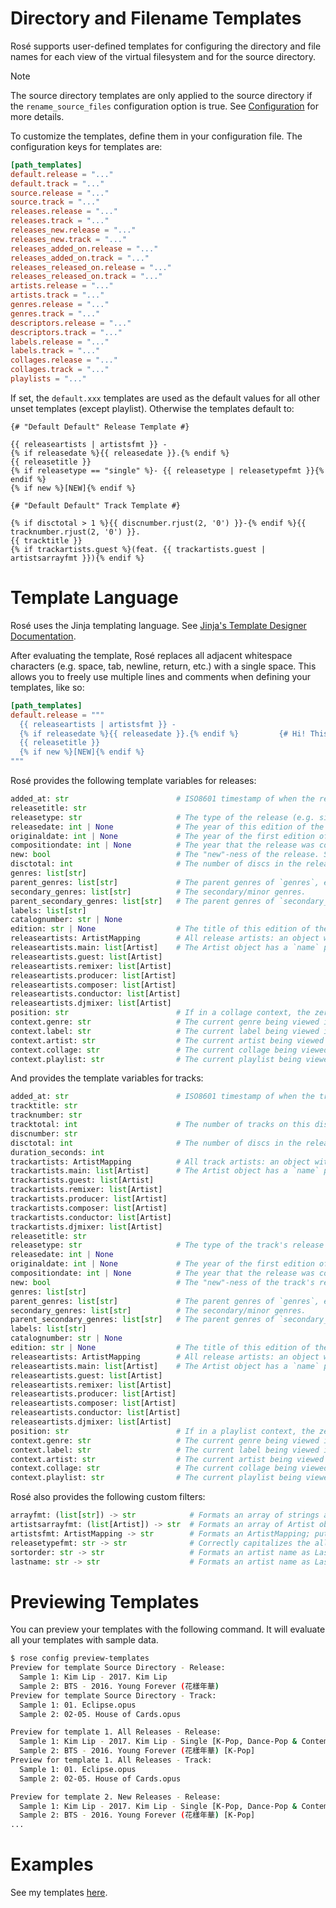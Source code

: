 # Directory and Filename Templates

Rosé supports user-defined templates for configuring the directory and file names for each view of
the virtual filesystem and for the source directory.

> [!NOTE]
> The source directory templates are only applied to the source directory if the
> `rename_source_files` configuration option is true. See [Configuration](./CONFIGURATION.md) for
> more details.

To customize the templates, define them in your configuration file. The configuration keys for
templates are:

```toml
[path_templates]
default.release = "..."
default.track = "..."
source.release = "..."
source.track = "..."
releases.release = "..."
releases.track = "..."
releases_new.release = "..."
releases_new.track = "..."
releases_added_on.release = "..."
releases_added_on.track = "..."
releases_released_on.release = "..."
releases_released_on.track = "..."
artists.release = "..."
artists.track = "..."
genres.release = "..."
genres.track = "..."
descriptors.release = "..."
descriptors.track = "..."
labels.release = "..."
labels.track = "..."
collages.release = "..."
collages.track = "..."
playlists = "..."
```

If set, the `default.xxx` templates are used as the default values for all other unset templates
(except playlist). Otherwise the templates default to:

```jinja2
{# "Default Default" Release Template #}

{{ releaseartists | artistsfmt }} -
{% if releasedate %}{{ releasedate }}.{% endif %}
{{ releasetitle }}
{% if releasetype == "single" %}- {{ releasetype | releasetypefmt }}{% endif %}
{% if new %}[NEW]{% endif %}

{# "Default Default" Track Template #}

{% if disctotal > 1 %}{{ discnumber.rjust(2, '0') }}-{% endif %}{{ tracknumber.rjust(2, '0') }}.
{{ tracktitle }}
{% if trackartists.guest %}(feat. {{ trackartists.guest | artistsarrayfmt }}){% endif %}
```

# Template Language

Rosé uses the Jinja templating language. See [Jinja's Template Designer
Documentation](https://jinja.palletsprojects.com/en/3.1.x/templates/).

After evaluating the template, Rosé replaces all adjacent whitespace characters (e.g. space, tab,
newline, return, etc.) with a single space. This allows you to freely use multiple lines and
comments when defining your templates, like so:

```toml
[path_templates]
default.release = """
  {{ releaseartists | artistsfmt }} -
  {% if releasedate %}{{ releasedate }}.{% endif %}         {# Hi! This is a comment! #}
  {{ releasetitle }}
  {% if new %}[NEW]{% endif %}
"""
```

Rosé provides the following template variables for releases:

```python
added_at: str                        # ISO8601 timestamp of when the release was added to the library.
releasetitle: str
releasetype: str                     # The type of the release (e.g. single, ep, etc). One of the enums as defined in TAGGING_CONVENTIONS.md.
releasedate: int | None              # The year of this edition of the release.
originaldate: int | None             # The year of the first edition of the release.
compositiondate: int | None          # The year that the release was composed. Mainly of interest in classical music.
new: bool                            # The "new"-ness of the release. See RELEASES.md for documentation on this feature.
disctotal: int                       # The number of discs in the release.
genres: list[str]
parent_genres: list[str]             # The parent genres of `genres`, excluding `genres`.
secondary_genres: list[str]          # The secondary/minor genres.
parent_secondary_genres: list[str]   # The parent genres of `secondary_genres`, excluding `secondary_genres`.
labels: list[str]
catalognumber: str | None
edition: str | None                  # The title of this edition of the release.
releaseartists: ArtistMapping        # All release artists: an object with 6 properties, each corresponding to one role.
releaseartists.main: list[Artist]    # The Artist object has a `name` property with the artist name.
releaseartists.guest: list[Artist]
releaseartists.remixer: list[Artist]
releaseartists.producer: list[Artist]
releaseartists.composer: list[Artist]
releaseartists.conductor: list[Artist]
releaseartists.djmixer: list[Artist]
position: str                        # If in a collage context, the zero-padded position of the release in the collage.
context.genre: str                   # The current genre being viewed in the Virtual Filesystem.
context.label: str                   # The current label being viewed in the Virtual Filesystem.
context.artist: str                  # The current artist being viewed in the Virtual Filesystem.
context.collage: str                 # The current collage being viewed in the Virtual Filesystem.
context.playlist: str                # The current playlist being viewed in the Virtual Filesystem.
```

And provides the template variables for tracks:

```python
added_at: str                        # ISO8601 timestamp of when the track's parent release was added to the library.
tracktitle: str
tracknumber: str
tracktotal: int                      # The number of tracks on this disc.
discnumber: str
disctotal: int                       # The number of discs in the release.
duration_seconds: int
trackartists: ArtistMapping          # All track artists: an object with 6 properties, each corresponding to one role.
trackartists.main: list[Artist]      # The Artist object has a `name` property with the artist name.
trackartists.guest: list[Artist]
trackartists.remixer: list[Artist]
trackartists.producer: list[Artist]
trackartists.composer: list[Artist]
trackartists.conductor: list[Artist]
trackartists.djmixer: list[Artist]
releasetitle: str
releasetype: str                     # The type of the track's release (e.g. single, ep, etc).
releasedate: int | None
originaldate: int | None             # The year of the first edition of the release.
compositiondate: int | None          # The year that the release was composed. Mainly of interest in classical music.
new: bool                            # The "new"-ness of the track's release.
genres: list[str]
parent_genres: list[str]             # The parent genres of `genres`, excluding `genres`.
secondary_genres: list[str]          # The secondary/minor genres.
parent_secondary_genres: list[str]   # The parent genres of `secondary_genres`, excluding `secondary_genres`.
labels: list[str]
catalognumber: str | None
edition: str | None                  # The title of this edition of the release.
releaseartists: ArtistMapping        # All release artists: an object with 6 properties, each corresponding to one role.
releaseartists.main: list[Artist]    # The Artist object has a `name` property with the artist name.
releaseartists.guest: list[Artist]
releaseartists.remixer: list[Artist]
releaseartists.producer: list[Artist]
releaseartists.composer: list[Artist]
releaseartists.conductor: list[Artist]
releaseartists.djmixer: list[Artist]
position: str                        # If in a playlist context, the zero-padded position of the track in the playlist.
context.genre: str                   # The current genre being viewed in the Virtual Filesystem.
context.label: str                   # The current label being viewed in the Virtual Filesystem.
context.artist: str                  # The current artist being viewed in the Virtual Filesystem.
context.collage: str                 # The current collage being viewed in the Virtual Filesystem.
context.playlist: str                # The current playlist being viewed in the Virtual Filesystem.
```

Rosé also provides the following custom filters:

```python
arrayfmt: (list[str]) -> str            # Formats an array of strings as x, y & z.
artistsarrayfmt: (list[Artist]) -> str  # Formats an array of Artist objects as x, y & z.
artistsfmt: ArtistMapping -> str        # Formats an ArtistMapping; puts guests in (feat. x) and producers in (prod. x).
releasetypefmt: str -> str              # Correctly capitalizes the all-lowercase release type enum value.
sortorder: str -> str                   # Formats an artist name as Lastname, Firstname.
lastname: str -> str                    # Formats an artist name as Lastname.
```

# Previewing Templates

You can preview your templates with the following command. It will evaluate all your templates with
sample data.

```bash
$ rose config preview-templates
Preview for template Source Directory - Release:
  Sample 1: Kim Lip - 2017. Kim Lip
  Sample 2: BTS - 2016. Young Forever (花樣年華)
Preview for template Source Directory - Track:
  Sample 1: 01. Eclipse.opus
  Sample 2: 02-05. House of Cards.opus

Preview for template 1. All Releases - Release:
  Sample 1: Kim Lip - 2017. Kim Lip - Single [K-Pop, Dance-Pop & Contemporary R&B]
  Sample 2: BTS - 2016. Young Forever (花樣年華) [K-Pop]
Preview for template 1. All Releases - Track:
  Sample 1: 01. Eclipse.opus
  Sample 2: 02-05. House of Cards.opus

Preview for template 2. New Releases - Release:
  Sample 1: Kim Lip - 2017. Kim Lip - Single [K-Pop, Dance-Pop & Contemporary R&B]
  Sample 2: BTS - 2016. Young Forever (花樣年華) [K-Pop]
...
```

# Examples

See my templates [here](https://github.com/azuline/nixos/blob/master/home/rose/config.toml).
